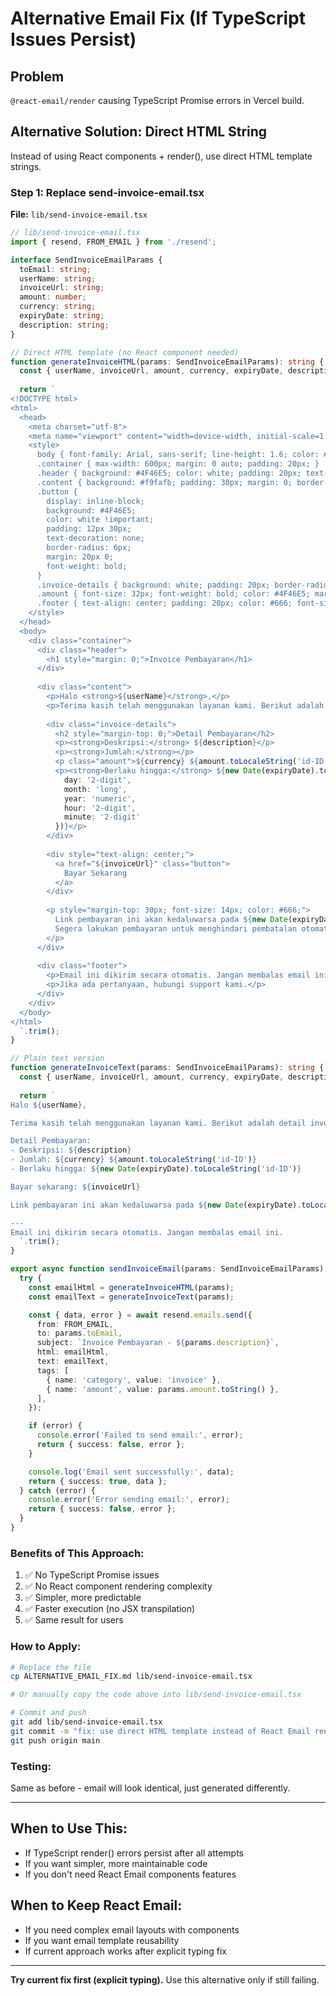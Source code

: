 # Alternative Email Fix (If TypeScript Issues Persist)

## Problem
`@react-email/render` causing TypeScript Promise<string> errors in Vercel build.

## Alternative Solution: Direct HTML String

Instead of using React components + render(), use direct HTML template strings.

### Step 1: Replace send-invoice-email.tsx

**File:** `lib/send-invoice-email.tsx`

```typescript
// lib/send-invoice-email.tsx
import { resend, FROM_EMAIL } from './resend';

interface SendInvoiceEmailParams {
  toEmail: string;
  userName: string;
  invoiceUrl: string;
  amount: number;
  currency: string;
  expiryDate: string;
  description: string;
}

// Direct HTML template (no React component needed)
function generateInvoiceHTML(params: SendInvoiceEmailParams): string {
  const { userName, invoiceUrl, amount, currency, expiryDate, description } = params;
  
  return `
<!DOCTYPE html>
<html>
  <head>
    <meta charset="utf-8">
    <meta name="viewport" content="width=device-width, initial-scale=1.0">
    <style>
      body { font-family: Arial, sans-serif; line-height: 1.6; color: #333; margin: 0; padding: 0; }
      .container { max-width: 600px; margin: 0 auto; padding: 20px; }
      .header { background: #4F46E5; color: white; padding: 20px; text-align: center; border-radius: 8px 8px 0 0; }
      .content { background: #f9fafb; padding: 30px; margin: 0; border-radius: 0 0 8px 8px; }
      .button { 
        display: inline-block; 
        background: #4F46E5; 
        color: white !important; 
        padding: 12px 30px; 
        text-decoration: none; 
        border-radius: 6px; 
        margin: 20px 0;
        font-weight: bold;
      }
      .invoice-details { background: white; padding: 20px; border-radius: 6px; margin: 20px 0; }
      .amount { font-size: 32px; font-weight: bold; color: #4F46E5; margin: 10px 0; }
      .footer { text-align: center; padding: 20px; color: #666; font-size: 14px; }
    </style>
  </head>
  <body>
    <div class="container">
      <div class="header">
        <h1 style="margin: 0;">Invoice Pembayaran</h1>
      </div>
      
      <div class="content">
        <p>Halo <strong>${userName}</strong>,</p>
        <p>Terima kasih telah menggunakan layanan kami. Berikut adalah detail invoice Anda:</p>
        
        <div class="invoice-details">
          <h2 style="margin-top: 0;">Detail Pembayaran</h2>
          <p><strong>Deskripsi:</strong> ${description}</p>
          <p><strong>Jumlah:</strong></p>
          <p class="amount">${currency} ${amount.toLocaleString('id-ID')}</p>
          <p><strong>Berlaku hingga:</strong> ${new Date(expiryDate).toLocaleString('id-ID', {
            day: '2-digit',
            month: 'long', 
            year: 'numeric',
            hour: '2-digit',
            minute: '2-digit'
          })}</p>
        </div>
        
        <div style="text-align: center;">
          <a href="${invoiceUrl}" class="button">
            Bayar Sekarang
          </a>
        </div>
        
        <p style="margin-top: 30px; font-size: 14px; color: #666;">
          Link pembayaran ini akan kedaluwarsa pada ${new Date(expiryDate).toLocaleString('id-ID')}.
          Segera lakukan pembayaran untuk menghindari pembatalan otomatis.
        </p>
      </div>
      
      <div class="footer">
        <p>Email ini dikirim secara otomatis. Jangan membalas email ini.</p>
        <p>Jika ada pertanyaan, hubungi support kami.</p>
      </div>
    </div>
  </body>
</html>
  `.trim();
}

// Plain text version
function generateInvoiceText(params: SendInvoiceEmailParams): string {
  const { userName, invoiceUrl, amount, currency, expiryDate, description } = params;
  
  return `
Halo ${userName},

Terima kasih telah menggunakan layanan kami. Berikut adalah detail invoice Anda:

Detail Pembayaran:
- Deskripsi: ${description}
- Jumlah: ${currency} ${amount.toLocaleString('id-ID')}
- Berlaku hingga: ${new Date(expiryDate).toLocaleString('id-ID')}

Bayar sekarang: ${invoiceUrl}

Link pembayaran ini akan kedaluwarsa pada ${new Date(expiryDate).toLocaleString('id-ID')}.

---
Email ini dikirim secara otomatis. Jangan membalas email ini.
  `.trim();
}

export async function sendInvoiceEmail(params: SendInvoiceEmailParams) {
  try {
    const emailHtml = generateInvoiceHTML(params);
    const emailText = generateInvoiceText(params);

    const { data, error } = await resend.emails.send({
      from: FROM_EMAIL,
      to: params.toEmail,
      subject: `Invoice Pembayaran - ${params.description}`,
      html: emailHtml,
      text: emailText,
      tags: [
        { name: 'category', value: 'invoice' },
        { name: 'amount', value: params.amount.toString() },
      ],
    });

    if (error) {
      console.error('Failed to send email:', error);
      return { success: false, error };
    }

    console.log('Email sent successfully:', data);
    return { success: true, data };
  } catch (error) {
    console.error('Error sending email:', error);
    return { success: false, error };
  }
}
```

### Benefits of This Approach:
1. ✅ No TypeScript Promise issues
2. ✅ No React component rendering complexity  
3. ✅ Simpler, more predictable
4. ✅ Faster execution (no JSX transpilation)
5. ✅ Same result for users

### How to Apply:
```bash
# Replace the file
cp ALTERNATIVE_EMAIL_FIX.md lib/send-invoice-email.tsx

# Or manually copy the code above into lib/send-invoice-email.tsx

# Commit and push
git add lib/send-invoice-email.tsx
git commit -m "fix: use direct HTML template instead of React Email render"
git push origin main
```

### Testing:
Same as before - email will look identical, just generated differently.

---

## When to Use This:
- If TypeScript render() errors persist after all attempts
- If you want simpler, more maintainable code
- If you don't need React Email components features

## When to Keep React Email:
- If you need complex email layouts with components
- If you want email template reusability
- If current approach works after explicit typing fix

---

**Try current fix first (explicit typing).** Use this alternative only if still failing.
